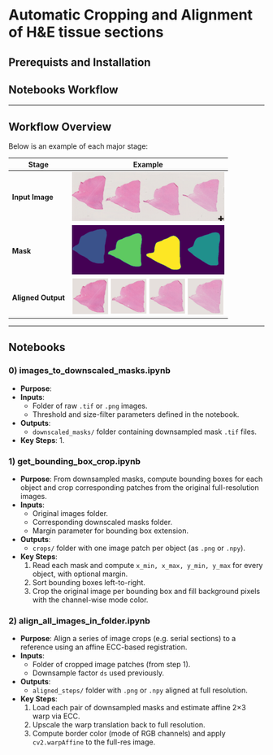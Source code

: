 # Automatic Cropping and Alignment of H&E tissue sections

## Prerequists and Installation


## Notebooks Workflow
---

## Workflow Overview

Below is an example of each major stage:

| Stage               | Example                                      |
|---------------------|----------------------------------------------|
| **Input Image**     | ![Input](assets/input.png)                   |
| **Mask**            | ![Mask](assets/masks.png)                    |
| **Aligned Output**  | ![Aligned](assets/output.png)                |

---

## Notebooks

### 0) images_to_downscaled_masks.ipynb

- **Purpose**: 
- **Inputs**:
  - Folder of raw `.tif` or `.png` images.
  - Threshold and size-filter parameters defined in the notebook.
- **Outputs**:
  - `downscaled_masks/` folder containing downsampled mask `.tif` files.
- **Key Steps**:
  1. 

### 1) get_bounding_box_crop.ipynb

- **Purpose**: From downsampled masks, compute bounding boxes for each object and crop corresponding patches from the original full-resolution images.
- **Inputs**:
  - Original images folder.
  - Corresponding downscaled masks folder.
  - Margin parameter for bounding box extension.
- **Outputs**:
  - `crops/` folder with one image patch per object (as `.png` or `.npy`).
- **Key Steps**:
  1. Read each mask and compute `x_min, x_max, y_min, y_max` for every object, with optional margin.
  2. Sort bounding boxes left-to-right.
  3. Crop the original image per bounding box and fill background pixels with the channel-wise mode color.

### 2) align_all_images_in_folder.ipynb

- **Purpose**: Align a series of image crops (e.g. serial sections) to a reference using an affine ECC-based registration.
- **Inputs**:
  - Folder of cropped image patches (from step 1).
  - Downsample factor `ds` used previously.
- **Outputs**:
  - `aligned_steps/` folder with `.png` or `.npy` aligned at full resolution.
- **Key Steps**:
  1. Load each pair of downsampled masks and estimate affine 2×3 warp via ECC.
  2. Upscale the warp translation back to full resolution.
  3. Compute border color (mode of RGB channels) and apply `cv2.warpAffine` to the full-res image.
